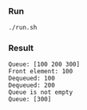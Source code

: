 ### Run

```bash
./run.sh
```

### Result

```
Queue: [100 200 300]
Front element: 100
Dequeued: 100
Dequeued: 200
Queue is not empty
Queue: [300]
```